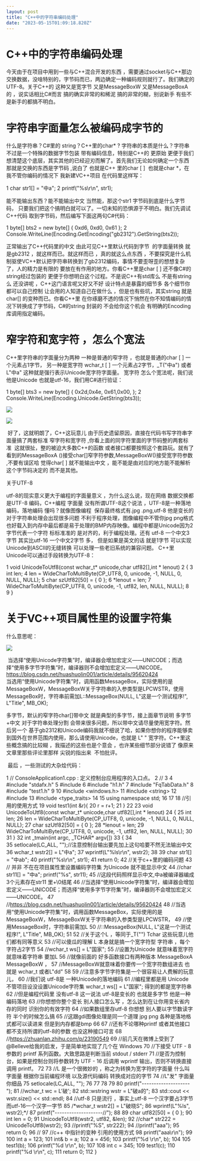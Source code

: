 ```yaml
---
layout: post
title: "C++中的字符串编码处理"
date: "2023-05-15T01:09:18.820Z"
---
```

C++中的字符串编码处理
============

今天由于在项目中用到一些与C++混合开发的东西 ，需要通过socket与C++那边交换数据，没啥特别的，字节码而已，两边确定一种编码规则就行了。我们确定的UTF-8。关于C++的 这种又是宽字节 又是MessageBoxW 又是MessageBoxA 的 ，说实话相比C#而言 搞的确实非常的和稀泥 搞的非常的糊，别说新手 有些不是新手的都搞不明白。

字符串字面量怎么被编码成字节的
===============

什么是字符串？C#里的 string？C++里的char\* ? 字符串的本质是什么？字符串不过是一个特殊的数据字节包装 带有编码信息，特别是C++的 更原始 更便于我们想清楚这个底层，其实其他的已经迎刃而解了。首先我们无论如何确定一个东西  那就是交换的东西是字节码 ,说白了 也就是C++ 里的char \[ \]  也就是char \*，在我不管你编码的情况下 我新建VC++项目 在代码里这样写：

1 char str1\[\] = "中a";
2 printf("%s\\r\\n", str1);

能不能输出东西？能不能输出中文 当然能，那这个str1 字节码到底是什么字节码， 只要我们把这个搞明白就可以了。一切未知的恐惧源于不明白。我们先调试C++代码 取到字节码，然后编写下面这两句C#代码：

1 byte\[\] bts2 = new byte\[\] { 0xd6, 0xd0, 0x61 };
2 Console.WriteLine(Encoding.GetEncoding("gb2312").GetString(bts2));

正常输出了C++代码里的中文 由此可见C++里默认代码到字节  的字面量转换 就是gb2312 ，就这样而已。就这样而已 ，真的就这么点东西 ，不要探究是什么机制驱使VC++默认把字符串转换到了gb2312编码，事情不要歪呀歪的想想复杂了，人的精力是有限的 要放在有作用的地方。你看C++里是char \[ \] 还不像C#的string经过包装的 更便于你想明白这个过程。不是说C++有std库么 不是有string 么 还没讲呢 ，C++这门语言呢又好又不好 设计特点是暴露的细节多 各个细节你都可以自己控制 让会用的人知道自己在做什么 ，但是也有些坑，其实string 就是char\[\] 的变种而已。你看C++里 在你琢磨不透的情况下悄然在你不知情编码的情况下转换成了字节码，C#的string 封装的 不会给你这个机会 有明确的Encoding库调用指定编码。

窄字符和宽字符 ，怎么个宽法
==============

C++里字符串的字面量分为两种 一种是普通的窄字符 ，也就是普通的char \[ \] 一个元素占1字节， 另一种是宽字符 wchar\_t \[ \] 一个元素占2字节，\_T("中a") 或者L"中a" 这种就是强行表示Unicode宽字符字面量。 宽字符 怎么个宽法呢，我们说他是Unicode 也就是utf-16，我们用C#进行验证：

1 byte\[\] bts3 = new byte\[\] {  0x2d,0x4e, 0x61,0x00, };
2 Console.WriteLine(Encoding.Unicode.GetString(bts3));

![](https://img2023.cnblogs.com/blog/72285/202305/72285-20230514234401038-82563055.png)

![](https://img2023.cnblogs.com/blog/72285/202305/72285-20230514234510271-463702948.png)

 好了，这就明朗了，C++这玩意儿 由于历史遗留原因，直接在代码书写字符串字面量搞了两套标准 窄字符和宽字符 ,你看上面的同字符里面的字节码整的两套标准  这就很扯，整的被迫大多数C++的函数 或者接口都要按照这个套路玩。就有了看到的MessageBoxA ()接受char\[\]窄字符参数,MessageBoxW()接受宽字符参数 ,不要有误区哈 觉得char\[ \] 就不能输出中文 ，能不能是由对应的地方能不能解析这个字节码决定的 而不是其他。

关于UTF-8

utf-8的现实意义更大于编程的字面量意义 ，为什么这么说，现在网络 数据交换都是UTF-8 编码，C++编程 字面量 没有所谓UTF-8这个说法 ，UTF-8是一种落地编码，落地编码 懂吗？就像图像编程  保存最终格式有.jpg .png,utf-8 他是变长的 对于字符串处理会出现很多问题 不利于程序处理，图像编程中不管你jpg png格式也好载入到内存中最后都是易于处理的BMP内存映像。编程中都是Unicode因为2字节代表一个字符 标标准准的 是对齐的，利于编程处理。还有 utf-8 一个中文3字节 其实比utf-16 一个中文2字节 多， 但是如果是英文的话 就是1字节 可以实现Unicode到ASCII的无缝转换 可以处理一些老旧系统的兼容问题。 C++里Unicode可以通过手段转换为UTF-8：

1 void UnicodeToUtf8(const wchar\_t\* unicode,char  utf82\[\],int \* lenout)
2 {
3     int len;
4     len = WideCharToMultiByte(CP\_UTF8, 0, unicode, -1, NULL, 0, NULL, NULL);
5     char szUtf82\[50\] = { 0 };
6     \*lenout = len;
7     WideCharToMultiByte(CP\_UTF8, 0, unicode, -1, utf82, len, NULL, NULL);
8     
9 }

关于VC++项目属性里的设置字符集
=================

什么意思呢：

![](https://img2023.cnblogs.com/blog/72285/202305/72285-20230515001633517-412964918.png)

 当选择“使用Unicode字符集”时，编译器会增加宏定义——UNICODE；而选择“使用多字节字符集”时，编译器则不会增加宏定义——UNICODE。https://blog.csdn.net/huashuolin001/article/details/95620424  
当选用“使用Unicode字符集”时，调用函数MessageBox，实际使用的是MessageBoxW，MessageBoxW关于字符串的入参类型是LPCWSTR，使用MessageBox时，字符串前需加L::MessageBox(NULL, L"这是一个测试程序!", L"Title", MB\_OK);

多字节，默认的窄字符char\[\]带中文 就是典型的多字节，接上面章节说明 多字节+中文 对于字符串处理分割 会带来很多问题，所以带中文请尽量使用宽字符。然后另一个 基于gb2312和Unicode编码我就不细说了哈，如果你想你的程序能够卖到国外在世界范围内使用，那么请使用Unicode，也就是 L" " 宽字符。C++里这些概念搞的比较糊 ，我描述的这些也是个意会 ，也许某些细节部分说错了 像原来文章里那些评论里那样 尖锐的指出来  不怕批评。

 最后 ，一些测试的大杂烩代码：

  1 // ConsoleApplication1.cpp : 定义控制台应用程序的入口点。  2 //
  3 
  4 #include "stdafx.h"
  5 #include <iostream>
  6 #include "h1.h"
  7 #include "FqTabData.h"
  8 #include "test1.h"
  9 
 10 #include <windows.h>
 11 #include <string\>
 12 #include <iomanip>
 13 #include <type\_traits>
 14 
 15 using namespace std; 16 
 17 
 18 //引用的使用方式
 19 void test1(int &r){
 20     r = r+1;
 21 }
 22 
 23 void UnicodeToUtf8(const wchar\_t\* unicode,char  utf82\[\],int \* lenout) 24 {
 25     int len; 26     len = WideCharToMultiByte(CP\_UTF8, 0, unicode, -1, NULL, 0, NULL, NULL);
 27     char szUtf82\[50\] = { 0 }; 28     \*lenout = len; 29     WideCharToMultiByte(CP\_UTF8, 0, unicode, -1, utf82, len, NULL, NULL);
 30     
 31 }
 32 int \_tmain(int argc, \_TCHAR\* argv\[\]) 33 {
 34     
 35     setlocale(LC\_ALL, "");//注意控制台输出要先加上这句哈要不然无法输出中文
 36     wchar\_t wstr2\[\] = L"中a";
 37     wprintf(L"%ls\\r\\n", wstr2);
 38 
 39     char str1\[\] = "中ab";
 40     printf("%s\\r\\n", str1);
 41     return 0;
 42     //关于c++里的编码问题
 43     //    并非 不在在项目属性里设置编码字符集 为Unicode 就不能显示中文 44     //char str11\[\] = "中a";         printf("%s", str11);
 45     //这段代码照样显示中文,中a被编译器编成3个元素存在str11 里+\\0结尾
 46     //当选择“使用Unicode字符集”时，编译器会增加宏定义——UNICODE；而选择“使用多字节字符集”时，编译器则不会增加宏定义——UNICODE。
 47     //https://blog.csdn.net/huashuolin001/article/details/95620424
 48     //当选用“使用Unicode字符集”时，调用函数MessageBox，实际使用的是MessageBoxW，MessageBoxW关于字符串的入参类型是LPCWSTR，
 49     //使用MessageBox时，字符串前需加L
 50     //::MessageBox(NULL, L"这是一个测试程序!", L"Title", MB\_OK);
 51 
 52     //关于这个L ，等同于\_T("")  Tchar 这些玩意儿他们都有同等意义
 53     //可以傻瓜的理解 L 本身就是搞一个宽字符型 字符串 ，每个字符占2字节
 54     //wchar\_t ws\[\] = L"国家";
 55     //设置为Unicode 就意味着宽字符 就意味着字符串 要加L
 56     //就像前面的 好多函数接口有两种版本 MessageBoxA MessageBoxW ，
 57     //MessageBoxW就意味着你要传一个宽字符数组进去 也就是 wchar\_t 或者L"dd"
 58 
 59     //注意多字节字符集是一个很容易让人费解的玩意儿，
 60     //我们说  utf-8是 一种Unicode的落地编码
 61     //编程里都是用 Unicode 不管项目设没设置Unicode字符集 wchar\_t ws\[\] = L"国家"; 得到的都是宽字符串
 62     //但是编程代码里 没有utf-8 这一说法 utf-8是变长的 也就是多字节   他是一种编码落地
 63     //你想想你整个变长 别人接口怎么写 ，怎么达到在让你用变长省内存的同时 识别你的有效字符
 64     //如果数组里存utf-8 你想想 别人要以字节数读字符 半个的时候怎么搞
 65     //这跟gdi图像处理是同一个道理 jpg png 各种是落地格式都可以读进来 但是到内存都是bmp
 66 
 67     //还有不论哪种printf 或者其他接口 都不支持所谓的utf-8的参数 也没这种接口可言
 68     //https://zhuanlan.zhihu.com/p/23190549
 69     //前几天在微博上受到了@Belleve给我的启发，于是简单地实现了几个在 Windows 
 70     //下接受 UTF - 8 参数的 printf 系列函数。大致思路是判断当前 stdout / stderr
 71     //是否为控制台，如果是控制台则将参数转为 UTF - 16 后调用 wprintf 输出，否则不转换直接调用 printf。
 72 
 73     //L 是一个很微妙的 ，称之为转换为宽字符的字面量  什么叫字面量 根据你当前编程环境 以及源代码编码 转换成对应的字节 
 74     //L"发" 字面量 你细品
 75     setlocale(LC\_ALL, "");
 76 
 77 
 78 
 79 
 80     printf("\--------------------");
 81     //wchar\_t wc = L'破';
 82     std::wstring wstr = L"破a的";
 83     std::cout << wstr.size() << std::endl; 84     //utf-8 只是流行 ，事实上utf-8 一个汉字要占3字节  而utf-16一个汉字一字节
 85     /\*wchar\_t wstr2\[\] = L"破晓S";
 86     wprintf(L"%ls", wstr2);\*/
 87     printf("\--------------------//");
 88 
 89     char utf82\[50\] = { 0 }; 90     int len = 0;
 91     UnicodeToUtf8(wstr2, utf82, &len);
 92     //char\* str222 = UnicodeToUtf8(wstr2);
 93     //printf("%S", str222);
 94     //printf("aaa");
 95     return 0;
 96     //
 97     //c++ 中指针的变种  引用的使用方式
 98     printf("aaa\\r\\n");
 99 
100     int a = 123;
101     int& b = a;
102     a = 456;
103     printf("%d \\r\\n", b);
104 
105 test1(b);
106     printf("%d \\r\\n", b);
107 
108     int c = 345;
109 test1(c);
110     printf("%d \\r\\n", c);
111     return 0;
112 }